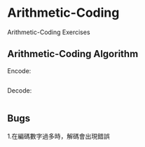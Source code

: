 Arithmetic-Coding
=================

Arithmetic-Coding Exercises

Arithmetic-Coding Algorithm
--------------------------------------
Encode:

```bash

```

Decode:

```bash

```


 Bugs
--------------------------------------
1.在編碼數字過多時，解碼會出現錯誤
